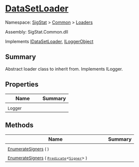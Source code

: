 # [DataSetLoader](./DataSetLoader.md)

Namespace: [SigStat]() > [Common](./../README.md) > [Loaders](./README.md)

Assembly: SigStat.Common.dll

Implements [IDataSetLoader](./IDataSetLoader.md), [ILoggerObject](./../ILoggerObject.md)

## Summary
Abstract loader class to inherit from. Implements ILogger.

## Properties

| Name | Summary | 
| --- | --- | 
| <sub>Logger</sub><em>&nbsp;&nbsp;&nbsp;&nbsp;&nbsp;&nbsp;&nbsp;&nbsp;&nbsp;&nbsp;&nbsp;&nbsp;</em>| <sub></sub>| <br>


## Methods

| Name | Summary | 
| --- | --- | 
| <sub>[EnumerateSigners](./Methods/DataSetLoader-100663920.md) (  )</sub><em>&nbsp;&nbsp;&nbsp;&nbsp;&nbsp;&nbsp;&nbsp;&nbsp;&nbsp;&nbsp;&nbsp;&nbsp;</em>| <sub></sub>| <br>
| <sub>[EnumerateSigners](./Methods/DataSetLoader-100663921.md) ( [`Predicate`](https://docs.microsoft.com/en-us/dotnet/api/System.Predicate-1)\<[`Signer`](./../Signer.md)> )</sub><em>&nbsp;&nbsp;&nbsp;&nbsp;&nbsp;&nbsp;&nbsp;&nbsp;&nbsp;&nbsp;&nbsp;&nbsp;</em>| <sub></sub>| <br>


